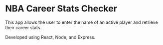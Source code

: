 # NBA Career Stats Checker
This app allows the user to enter the name of an active player and retrieve their career stats. 

Developed using React, Node, and Express. 
